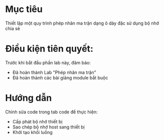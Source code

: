 # Mục tiêu
Thiết lập một quy trình phép nhân ma trận dạng ô dày đặc sử dụng bộ nhớ chia sẻ
# Điều kiện tiên quyết:
Trước khi bắt đầu phần lab này, đảm bảo:
- Đã hoàn thành Lab "Phép nhân ma trận"
- Đã hoàn thành các bài giảng module bắt buộc

# Hướng dẫn
Chỉnh sửa code trong tab code để thực hiện:
- Cấp phát bộ nhớ thiết bị
- Sao chép bộ nhớ host sang thiết bị
- Khởi tạo khối luồng
